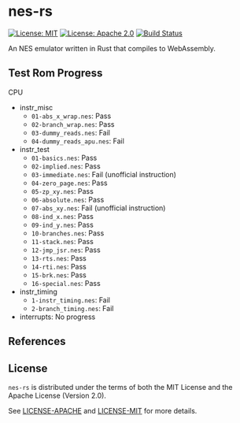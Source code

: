 # nes-rs

[![License: MIT](https://img.shields.io/badge/License-MIT-yellow.svg)](https://opensource.org/licenses/MIT)
[![License: Apache 2.0](https://img.shields.io/badge/License-Apache%202.0-blue.svg)](https://opensource.org/licenses/Apache-2.0)
[![Build Status](https://travis-ci.org/jeffrey-xiao/nes-rs.svg?branch=master)](https://travis-ci.org/jeffrey-xiao/nes-rs)

An NES emulator written in Rust that compiles to WebAssembly.

## Test Rom Progress

CPU
  - instr_misc
    - `01-abs_x_wrap.nes`: Pass
    - `02-branch_wrap.nes`: Pass
    - `03-dummy_reads.nes`: Fail
    - `04-dummy_reads_apu.nes`: Fail
  - instr_test
    - `01-basics.nes`: Pass
    - `02-implied.nes`: Pass
    - `03-immediate.nes`: Fail (unofficial instruction)
    - `04-zero_page.nes`: Pass
    - `05-zp_xy.nes`: Pass
    - `06-absolute.nes`: Pass
    - `07-abs_xy.nes`: Fail (unofficial instruction)
    - `08-ind_x.nes`: Pass
    - `09-ind_y.nes`: Pass
    - `10-branches.nes`: Pass
    - `11-stack.nes`: Pass
    - `12-jmp_jsr.nes`: Pass
    - `13-rts.nes`: Pass
    - `14-rti.nes`: Pass
    - `15-brk.nes`: Pass
    - `16-special.nes`: Pass
  - instr_timing
    - `1-instr_timing.nes`: Fail
    - `2-branch_timing.nes`: Fail
  - interrupts: No progress

## References

## License

`nes-rs` is distributed under the terms of both the MIT License and the Apache License (Version
2.0).

See [LICENSE-APACHE](LICENSE-APACHE) and [LICENSE-MIT](LICENSE-MIT) for more details.
